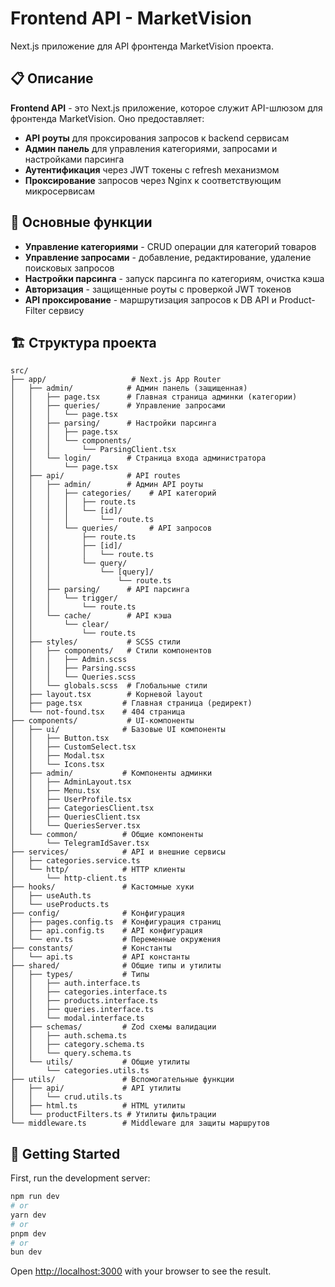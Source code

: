 # Frontend API - MarketVision

Next.js приложение для API фронтенда MarketVision проекта.

## 📋 Описание

**Frontend API** - это Next.js приложение, которое служит API-шлюзом для фронтенда MarketVision. Оно предоставляет:

- **API роуты** для проксирования запросов к backend сервисам
- **Админ панель** для управления категориями, запросами и настройками парсинга
- **Аутентификация** через JWT токены с refresh механизмом
- **Проксирование** запросов через Nginx к соответствующим микросервисам

## 🎯 Основные функции

- **Управление категориями** - CRUD операции для категорий товаров
- **Управление запросами** - добавление, редактирование, удаление поисковых запросов
- **Настройки парсинга** - запуск парсинга по категориям, очистка кэша
- **Авторизация** - защищенные роуты с проверкой JWT токенов
- **API проксирование** - маршрутизация запросов к DB API и Product-Filter сервису

## 🏗️ Структура проекта

```
src/
├── app/                   # Next.js App Router
│   ├── admin/            # Админ панель (защищенная)
│   │   ├── page.tsx      # Главная страница админки (категории)
│   │   ├── queries/      # Управление запросами
│   │   │   └── page.tsx
│   │   ├── parsing/      # Настройки парсинга
│   │   │   ├── page.tsx
│   │   │   └── components/
│   │   │       └── ParsingClient.tsx
│   │   └── login/        # Страница входа администратора
│   │       └── page.tsx
│   ├── api/              # API routes
│   │   ├── admin/        # Админ API роуты
│   │   │   ├── categories/    # API категорий
│   │   │   │   ├── route.ts
│   │   │   │   └── [id]/
│   │   │   │       └── route.ts
│   │   │   └── queries/       # API запросов
│   │   │       ├── route.ts
│   │   │       ├── [id]/
│   │   │       │   └── route.ts
│   │   │       └── query/
│   │   │           └── [query]/
│   │   │               └── route.ts
│   │   ├── parsing/      # API парсинга
│   │   │   └── trigger/
│   │   │       └── route.ts
│   │   └── cache/        # API кэша
│   │       └── clear/
│   │           └── route.ts
│   ├── styles/           # SCSS стили
│   │   ├── components/   # Стили компонентов
│   │   │   ├── Admin.scss
│   │   │   ├── Parsing.scss
│   │   │   └── Queries.scss
│   │   └── globals.scss  # Глобальные стили
│   ├── layout.tsx        # Корневой layout
│   ├── page.tsx         # Главная страница (редирект)
│   └── not-found.tsx    # 404 страница
├── components/           # UI-компоненты
│   ├── ui/              # Базовые UI компоненты
│   │   ├── Button.tsx
│   │   ├── CustomSelect.tsx
│   │   ├── Modal.tsx
│   │   └── Icons.tsx
│   ├── admin/           # Компоненты админки
│   │   ├── AdminLayout.tsx
│   │   ├── Menu.tsx
│   │   ├── UserProfile.tsx
│   │   ├── CategoriesClient.tsx
│   │   ├── QueriesClient.tsx
│   │   └── QueriesServer.tsx
│   └── common/          # Общие компоненты
│       └── TelegramIdSaver.tsx
├── services/            # API и внешние сервисы
│   ├── categories.service.ts
│   └── http/            # HTTP клиенты
│       └── http-client.ts
├── hooks/               # Кастомные хуки
│   ├── useAuth.ts
│   └── useProducts.ts
├── config/              # Конфигурация
│   ├── pages.config.ts  # Конфигурация страниц
│   ├── api.config.ts    # API конфигурация
│   └── env.ts           # Переменные окружения
├── constants/           # Константы
│   └── api.ts           # API константы
├── shared/              # Общие типы и утилиты
│   ├── types/           # Типы
│   │   ├── auth.interface.ts
│   │   ├── categories.interface.ts
│   │   ├── products.interface.ts
│   │   ├── queries.interface.ts
│   │   └── modal.interface.ts
│   ├── schemas/         # Zod схемы валидации
│   │   ├── auth.schema.ts
│   │   ├── category.schema.ts
│   │   └── query.schema.ts
│   └── utils/           # Общие утилиты
│       └── categories.utils.ts
├── utils/               # Вспомогательные функции
│   ├── api/             # API утилиты
│   │   └── crud.utils.ts
│   ├── html.ts          # HTML утилиты
│   └── productFilters.ts # Утилиты фильтрации
└── middleware.ts        # Middleware для защиты маршрутов
```

## 🚀 Getting Started

First, run the development server:

```bash
npm run dev
# or
yarn dev
# or
pnpm dev
# or
bun dev
```

Open [http://localhost:3000](http://localhost:3000) with your browser to see the result.